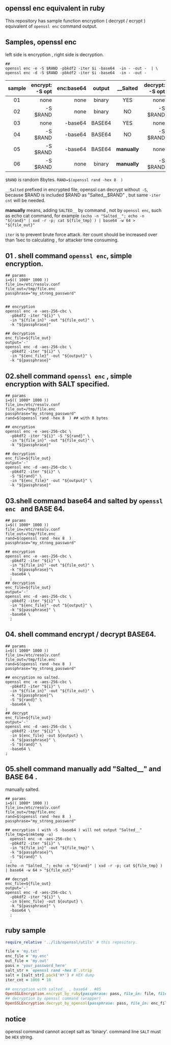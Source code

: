 ## openssl enc equivalent in ruby

This repository has sample function encryption ( decrypt / ecrypt ) equivalent of `openssl enc` command output.

## Samples, openssl enc

left side is encryption , right side is decryption.
```shell
## 
openssl enc -e -S $RAND -pbkdf2 -iter $i -base64  -in - -out -  | \
openssl enc -d -S $RAND -pbkdf2 -iter $i -base64  -in - -out - 
```

| sample | encrypt:<br/>-S opt | enc:base64 | output |   __Salted   | decrypt:<br/> -S opt | dec:base64 |
|:------:|--------------------:|-----------:|:------:|:------------:|---------------------:|-----------:|
|   01   |                none |       none | binary |     YES      |                 none |       none |
|   02   |            -S $RAND |       none | binary |      NO      |             -S $RAND |       none |
|   03   |                none |    -base64 | BASE64 |     YES      |                 none |    -base64 |
|   04   |            -S $RAND |    -base64 | BASE64 |      NO      |             -S $RAND |    -base64 |
|   05   |            -S $RAND |    -base64 | BASE64 | **manually** |                 none |    -base64 |
|   06   |            -S $RAND |       none | binary | **manually** |             -S $RAND |       none |

`$RAND` is random 8bytes. `RAND=$(openssl rand -hex 8  )`

`__Salted` prefixed in encrypted file, openssl can decrypt without`  -S `, because $RAND is included $RAND as "Salted__$RAND" , but same `-iter cnt` will be needed.

**manually** means, adding `SALTED__` by command , not by `openssl enc`, such as echo cat command, for example `(echo -n "Salted__"; echo -n "${rand}" | xxd -r -p; cat ${file_tmp} ) | base64 -w 64 > "${file_out}"`

`iter` is to prevent brute force attack. iter count should be increased over than 1sec to calculating , for attacker time consuming.

## 01 . shell command `openssl enc`, simple encryption.

```shell
## params
i=$(( 1000* 1000 ))
file_in=/etc/resolv.conf
file_out=/tmp/file.enc
passphrase="my_strong_password"


## encryption
openssl enc -e -aes-256-cbc \
  -pbkdf2 -iter "${i}" \
  -in "${file_in}" -out "${file_out}" \
  -k "${passphrase}"

## decryption
enc_file=${file_out}
output='-'
openssl enc -d -aes-256-cbc \
  -pbkdf2 -iter "${i}" \
  -in "${enc_file}" -out "${output}" \
  -k "${passphrase}"

```

## 02.shell command `openssl enc` , simple encryption with SALT specified.

```shell
## params
i=$(( 1000* 1000 ))
file_in=/etc/resolv.conf
file_out=/tmp/file.enc
passphrase="my_strong_password"
rand=$(openssl rand -hex 8  ) ## with 8 bytes 

## encryption
openssl enc -e -aes-256-cbc \
  -pbkdf2 -iter "${i}" -S "${rand}" \
  -in "${file_in}" -out "${file_out}" \
  -k "${passphrase}"
  
## decryption
enc_file=${file_out}
output='-'
openssl enc -d -aes-256-cbc \
  -pbkdf2 -iter "${i}" \
  -S "${rand}" \
  -in "${enc_file}" -out "${output}" \
  -k "${passphrase}"
```

## 03.shell command base64 and salted by `openssl enc ` and BASE 64.

```shell
## params
i=$(( 1000* 1000 ))
file_in=/etc/resolv.conf
file_out=/tmp/file.enc
rand=$(openssl rand -hex 8  )
passphrase="my_strong_password"

## encryption 
openssl enc -e -aes-256-cbc \
  -pbkdf2 -iter "${i}" \
  -in "${file_in}" -out "${file_out}" \
  -k "${passphrase}"\
  -base64 \
  ;
## decryption
enc_file=${file_out}
output='-'
openssl enc -d -aes-256-cbc \
  -pbkdf2 -iter "${i}" \
  -in "${enc_file}" -out "${output}" \
  -k "${passphrase}" \
  -base64 \
  ;
```

## 04. shell command encrypt / decrypt BASE64.

```shell
## params
i=$(( 1000* 1000 ))
file_in=/etc/resolv.conf
file_out=/tmp/file.enc
rand=$(openssl rand -hex 8  )
passphrase="my_strong_password"

## encryption no salted.
openssl enc -e -aes-256-cbc \
  -pbkdf2 -iter "${i}" \
  -in "${file_in}" -out "${file_out}" \
  -k "${passphrase}"\
  -S "${rand}" \
  -base64 \
;  
## decrypt
enc_file=${file_out}
output='-'
openssl enc -d -aes-256-cbc \
  -pbkdf2 -iter "${i}" \
  -in ${enc_file} -out ${output} \
  -k "${passphrase}" \
  -S "${rand}" \
  -base64 \
;
```

## 05.shell command manually add "Salted__" and BASE 64 .

manually salted.

```shell
## params
i=$(( 1000* 1000 ))
file_in=/etc/resolv.conf
file_out=/tmp/file.enc
rand=$(openssl rand -hex 8  )
passphrase="my_strong_password"

## encryption ( with -S -base64 ) will not output "Salted__"
file_tmp=$(mktemp -u)
  openssl enc -e -aes-256-cbc \
  -pbkdf2 -iter "${i}" \
  -in "${file_in}" -out "${file_tmp}" \
  -k "${passphrase}"\
  -S "${rand}" \
  ;
(echo -n "Salted__"; echo -n "${rand}" | xxd -r -p; cat ${file_tmp} ) | base64 -w 64 > "${file_out}" 

## decrypt 
enc_file=${file_out}
output='-'
openssl enc -d -aes-256-cbc \
  -pbkdf2 -iter "${i}" \
  -in ${enc_file} -out ${output} \
  -k "${passphrase}" \
  -base64 \
  ;
```

## ruby sample 
```ruby
require_relative '../lib/openssl/utils' # this repository.

file = 'my.txt'
enc_file = 'my.enc'
out_file = 'my.out'
pass = 'your_password_here'
salt_str = `openssl rand -hex 8`.strip
salt = [salt_str].pack('H*') # HEX dump
iter_cnt = 1000 * 10

## encryption with salted__ , base64 . #05
OpenSSLEncryption.encrypt_by_ruby(passphrase: pass, file_in: file, file_out: enc_file, iterations: iter_cnt, salt: salt, salted: false,base64: true)
## decryption by openssl command (wrapper)
OpenSSLEncryption.decrypt_by_openssl(passphrase: pass, file_in: enc_file, file_out: out_file, iterations: iter_cnt, salt_str: salt_str,base64: true)
```

## notice 

openssl command cannot accept salt as 'binary'. command line `SALT` must be `HEX` string.


